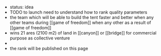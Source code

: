 - status: idea
- TODO to launch need to understand how to rank quality parameters
- the team which will be able to build the tent faster and better when any other teams during [[game of freedom]] when any other as a result of [[game of freedom]]
- wins 21 ares (2100 m2) of land in [[canyon]] or [[bridge]] for commercial purpose as collective venture
-
- the rank will be published on this page